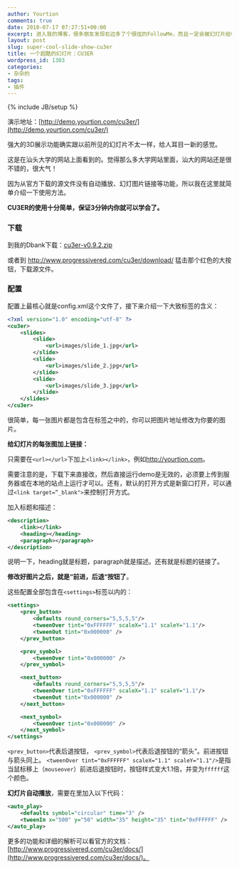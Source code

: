 ```yaml
---
author: Yourtion
comments: true
date: 2010-07-17 07:27:51+00:00
excerpt: 进入我的博客，很多朋友发现右边多了个很炫的FollowMe，而且一定会被幻灯片给吸引住。强大的3D展示功能确实跟以前所见的幻灯片不太一样，给人耳目一新的感觉。所以我忍不住把它移植到我的博客上。
layout: post
slug: super-cool-slide-show-cu3er
title: 一个超酷的幻灯片：CU3ER
wordpress_id: 1303
categories:
- 杂杂的
tags:
- 插件
---
```

{% include JB/setup %}

演示地址：[http://demo.yourtion.com/cu3er/](http://demo.yourtion.com/cu3er/)

强大的3D展示功能确实跟以前所见的幻灯片不太一样，给人耳目一新的感觉。

这是在汕头大学的网站上面看到的。觉得那么多大学网站里面，汕大的网站还是很不错的，很大气！

因为从官方下载的源文件没有自动播放、幻灯图片链接等功能，所以我在这里就简单介绍一下使用方法。

**CU3ER的使用十分简单，保证3分钟内你就可以学会了。**


### 下载

到我的Dbank下载：[cu3er-v0.9.2.zip](http://www.dbank.com/download.action?t=40&k=NDEyODg2ODk=&pcode=LCwxMjAzODksMTIwMzg5&rnd=4)

或者到 http://www.progressivered.com/cu3er/download/ 猛击那个红色的大按钮，下载源文件。

### 配置

配置上最核心就是config.xml这个文件了，接下来介绍一下大致标签的含义：

```xml
<?xml version="1.0" encoding="utf-8" ?>
<cu3er>
	<slides>
		<slide>
			<url>images/slide_1.jpg</url>
		</slide>
		<slide>
			<url>images/slide_2.jpg</url>
		</slide>
		<slide>
			<url>images/slide_3.jpg</url>
		</slide>
	</slides>
</cu3er>
```


很简单，每一张图片都是包含在标签之中的，你可以把图片地址修改为你要的图片。

**给幻灯片的每张图加上链接：**

只需要在```<url></url>```下加上```<link></link>```，例如<link>http://yourtion.com</link>。

需要注意的是，下载下来直接改，然后直接运行demo是无效的，必须要上传到服务器或在本地的站点上运行才可以。还有，默认的打开方式是新窗口打开，可以通过```<link target=”_blank">```来控制打开方式。

加入标题和描述：

```xml
<description>
	<link></link>
	<heading></heading>
	<paragraph></paragraph>
</description>
```

说明一下，heading就是标题，paragraph就是描述。还有<link>就是标题的链接了。

**修改好图片之后，就是“前进，后退“按钮了**。

这些配置全部包含在```<settings>```标签以内的：


```xml
<settings>
	<prev_button>
		<defaults round_corners="5,5,5,5"/>
		<tweenOver tint="0xFFFFFF" scaleX="1.1" scaleY="1.1"/>
		<tweenOut tint="0x000000" />
	</prev_button>

	<prev_symbol>
		<tweenOver tint="0x000000" />
	</prev_symbol>

	<next_button>
		<defaults round_corners="5,5,5,5"/>
		<tweenOver tint="0xFFFFFF" scaleX="1.1" scaleY="1.1"/>
		<tweenOut tint="0x000000" />
	</next_button>

	<next_symbol>
		<tweenOver tint="0x000000" />
	</next_symbol>
</settings>
```

```<prev_button>```代表后退按钮， ```<prev_symbol>```代表后退按钮的“箭头”。前进按钮与箭头同上。 ```<tweenOver tint="0xFFFFFF" scaleX="1.1" scaleY="1.1"/>```是指当鼠标移上（```mouseover```）前进后退按钮时，按钮样式变大1.1倍，并变为```ffffff```这个颜色。

**幻灯片自动播放**，需要在里加入以下代码：

```xml
<auto_play>
	<defaults symbol="circular" time="3" />
	<tweenIn x="500" y="50" width="35" height="35" tint="0xFFFFFF" />
</auto_play>
```

更多的功能和详细的解析可以看官方的文档：[http://www.progressivered.com/cu3er/docs/](http://www.progressivered.com/cu3er/docs/)。
